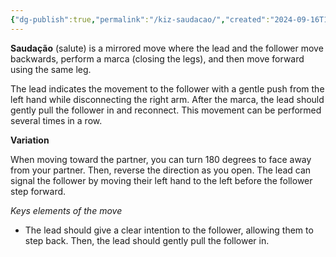 ```yaml
---
{"dg-publish":true,"permalink":"/kiz-saudacao/","created":"2024-09-16T15:48:23.346-04:00","updated":"2024-09-20T11:12:34.629-04:00"}
---
```



**Saudação** (salute) is a mirrored move where the lead and the follower move backwards, perform a marca (closing the legs), and then move forward using the same leg.

The lead indicates the movement to the follower with a gentle push from the left hand while disconnecting the right arm. After the marca, the lead should gently pull the follower in and reconnect. This movement can be performed several times in a row.

**Variation**

When moving toward the partner, you can turn 180 degrees to face away from your partner. Then, reverse the direction as you open. The lead can signal the follower by moving their left hand to the left before the follower step forward.

*Keys elements of the move*
- The lead should give a clear intention to the follower, allowing them to step back. Then, the lead should gently pull the follower in.

